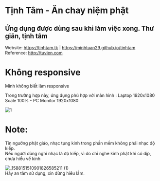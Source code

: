 # Tịnh Tâm  - Ăn chay niệm phật

   ## Ứng dụng được dùng sau khi làm việc xong. Thư giãn, tịnh tâm
     
Website: https://tinhtam.tk  | https://minhtuan29.github.io/tinhtam  
Reference: http://tuvien.com  
  
# Không responsive
Mình không biết làm responsive    

Trong trường hợp này, ứng dụng phù hợp với màn hình : Laptop 1920x1080 Scale 100%   -   PC Monitor 1920x1080  
  
![1](https://user-images.githubusercontent.com/86332370/191282684-185c128c-4053-4884-8964-05aca3dc5a88.JPG)  

# Note:  
Tín ngưỡng phật giáo, nhạc tụng kinh trong phần mềm không phải nhạc độ kiếp.  
Nếu người dùng nghĩ nhạc là độ kiếp, vì do chỉ nghe kinh phật khi có dịp, chưa hiểu về kinh  

![_1588151510901826585211 (1)](https://user-images.githubusercontent.com/86332370/191320761-56d719ed-a290-465d-adf8-23b3a308c23e.png)  
Hãy an tâm sử dụng, xin đừng hiểu lầm.

